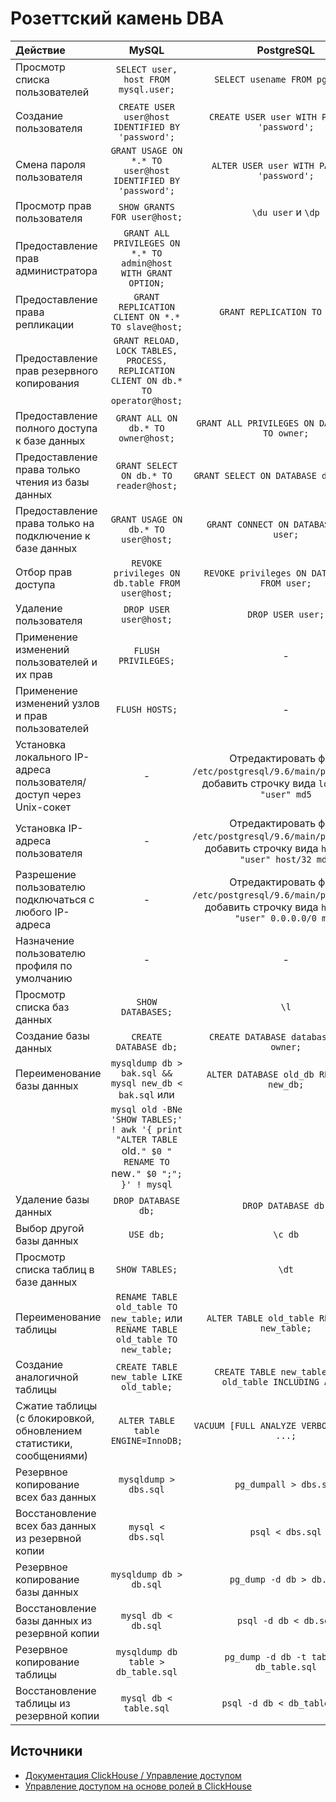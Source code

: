 Розеттский камень DBA
=====================

| Действие                                                          |                                                       MySQL                                                 |                                                     PostgreSQL                                                    |                 ClickHouse                   |
|:------------------------------------------------------------------|:-----------------------------------------------------------------------------------------------------------:|:-----------------------------------------------------------------------------------------------------------------:|:--------------------------------------------:|
|Просмотр списка пользователей                                      |`SELECT user, host FROM mysql.user;`                                                                         |`SELECT usename FROM pg_user;`                                                                                     |`SHOW USERS;`                                 |
|Создание пользователя                                              |`CREATE USER user@host IDENTIFIED BY 'password';`                                                            |`CREATE USER user WITH PASSWORD 'password';`                                                                       |`CREATE USER user IDENTIFIED BY 'password';`  |
|Смена пароля пользователя                                          |`GRANT USAGE ON *.* TO user@host IDENTIFIED BY 'password';`                                                  |`ALTER USER user WITH PASSWORD 'password';`                                                                        |`ALTER USER user IDENTIFIED BY 'password';`   |
|Просмотр прав пользователя                                         |`SHOW GRANTS FOR user@host;`                                                                                 |`\du user` и `\dp`                                                                                                 |`SHOW GRANTS FOR user;`                       |
|Предоставление прав администратора                                 |`GRANT ALL PRIVILEGES ON *.* TO admin@host WITH GRANT OPTION;`                                               |                                                                                                                   |`GRANT ALL ON *.* TO admin WITH GRANT OPTION;`|
|Предоставление права репликации                                    |`GRANT REPLICATION CLIENT ON *.* TO slave@host;`                                                             |`GRANT REPLICATION TO user;`                                                                                       |                                              |
|Предоставление прав резервного копирования                         |`GRANT RELOAD, LOCK TABLES, PROCESS, REPLICATION CLIENT ON db.* TO operator@host;`                           |                                                                                                                   |                                              |
|Предоставление полного доступа к базе данных                       |`GRANT ALL ON db.* TO owner@host;`                                                                           |`GRANT ALL PRIVILEGES ON DATABASE db TO owner;`                                                                    |`GRANT ALL ON db.* TO owner;`                 |
|Предоставление права только чтения из базы данных                  |`GRANT SELECT ON db.* TO reader@host;`                                                                       |`GRANT SELECT ON DATABASE db TO user;`                                                                             |`GRANT SELECT ON db.* TO reader;`             |
|Предоставление права только на подключение к базе данных           |`GRANT USAGE ON db.* TO user@host;`                                                                          |`GRANT CONNECT ON DATABASE db TO user;`                                                                            |                                              |
|Отбор прав доступа                                                 |`REVOKE privileges ON db.table FROM user@host;`                                                              |`REVOKE privileges ON DATABASE db FROM user;`                                                                      |`REVOKE privileges ON db.table FROM user;`    |
|Удаление пользователя                                              |`DROP USER user@host;`                                                                                       |`DROP USER user;`                                                                                                  |`DROP USER user;`                             |
|Применение изменений пользователей и их прав                       |`FLUSH PRIVILEGES;`                                                                                          |-                                                                                                                  |-                                             |
|Применение изменений узлов и прав пользователей                    |`FLUSH HOSTS;`                                                                                               |-                                                                                                                  |-                                             |
|Установка локального IP-адреса пользователя/доступ через Unix-сокет|-                                                                                                            |Отредактировать файл `/etc/postgresql/9.6/main/pg_hba.conf`, добавить строчку вида `local "db" "user" md5`         |`ALTER USER user HOST LOCAL;`                 |
|Установка IP-адреса пользователя                                   |-                                                                                                            |Отредактировать файл `/etc/postgresql/9.6/main/pg_hba.conf`, добавить строчку вида `host "db" "user" host/32 md5`  |`ALTER USER user HOST IP '192.168.1.10';`     |
|Разрешение пользователю подключаться с любого IP-адреса            |-                                                                                                            |Отредактировать файл `/etc/postgresql/9.6/main/pg_hba.conf`, добавить строчку вида `host "db" "user" 0.0.0.0/0 md5`|`ALTER USER user HOST ANY;`                   |
|Назначение пользователю профиля по умолчанию                       |-                                                                                                            |-                                                                                                                  |`ALTER USER user SETTINGS PROFILE default;`   |
|Просмотр списка баз данных                                         |`SHOW DATABASES;`                                                                                            |`\l`                                                                                                               |`SHOW DATABASES;`                             |
|Создание базы данных                                               |`CREATE DATABASE db;`                                                                                        |`CREATE DATABASE database OWNER owner;`                                                                            |`CREATE DATABASE db;`                         |
|Переименование базы данных                                         |`mysqldump db > bak.sql && mysql new_db < bak.sql` или                                                       |`ALTER DATABASE old_db RENAME TO new_db;`                                                                          |`RENAME DATABASE old_db TO new_db;`           |
|                                                                   |`mysql old -BNe 'SHOW TABLES;' ! awk '{ print "ALTER TABLE `old`." $0 " RENAME TO `new`." $0 ";"; }' ! mysql`|                                                                                                                   |                                              |
|Удаление базы данных                                               |`DROP DATABASE db;`                                                                                          |`DROP DATABASE db;`                                                                                                |`DROP DATABASE db;`                           |
|Выбор другой базы данных                                           |`USE db;`                                                                                                    |`\c db`                                                                                                            |`USE db;`                                     |
|Просмотр списка таблиц в базе данных                               |`SHOW TABLES;`                                                                                               |`\dt`                                                                                                              |`SHOW TABLES;`                                |
|Переименование таблицы                                             |`RENAME TABLE old_table TO new_table;` или `RENAME TABLE old_table TO new_table;`                            |`ALTER TABLE old_table RENAME TO new_table;`                                                                       |`RENAME TABLE old_table TO new_table;`        |
|Создание аналогичной таблицы                                       |`CREATE TABLE new_table LIKE old_table;`                                                                     |`CREATE TABLE new_table (LIKE old_table INCLUDING ALL);`                                                           |`CREATE TABLE new_table LIKE old_table;`      |
|Сжатие таблицы (с блокировкой, обновлением статистики, сообщениями)|`ALTER TABLE table ENGINE=InnoDB;`                                                                           |`VACUUM [FULL ANALYZE VERBOSE] table, ...;`                                                                        |`OPTIMIZE TABLE table FINAL DEDUPLICATE;`     |
|Резервное копирование всех баз данных                              |`mysqldump > dbs.sql`                                                                                        |`pg_dumpall > dbs.sql`                                                                                             |-                                             |
|Восстановление всех баз данных из резервной копии                  |`mysql < dbs.sql`                                                                                            |`psql < dbs.sql`                                                                                                   |-                                             |
|Резервное копирование базы данных                                  |`mysqldump db > db.sql`                                                                                      |`pg_dump -d db > db.sql`                                                                                           |-                                             |
|Восстановление базы данных из резервной копии                      |`mysql db < db.sql`                                                                                          |`psql -d db < db.sql`                                                                                              |-                                             |
|Резервное копирование таблицы                                      |`mysqldump db table > db_table.sql`                                                                          |`pg_dump -d db -t table > db_table.sql`                                                                            |-                                             |
|Восстановление таблицы из резервной копии                          |`mysql db < table.sql`                                                                                       |`psql -d db < db_table.sql`                                                                                        |-                                             |

Источники
---------

* [Документация ClickHouse / Управление доступом](https://clickhouse.com/docs/ru/operations/access-rights/)
* [Управление доступом на основе ролей в ClickHouse](https://presentations.clickhouse.com/meetup44/RBAC.pdf)
